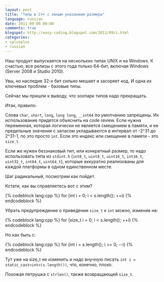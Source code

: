 ```yaml
---
layout: post
title: "Типы в C++ с явным указанием размера"
language: russian
date: 2011-09-06 00:00
comments: true
blogspot: http://easy-coding.blogspot.com/2011/09/c.html
categories: 
- cplusplus
- russian
---
```

Наш продукт выпускается на нескольких типах UNIX и на Windows. К счастью, все релизы с этого года только 64-бит, включая Windows (Server 2008 и Studio 2010).

Увы, но наследие 32-х бит сильно мешает и засоряет код. И одна их ключевых проблем - базовые типы.

Сейчас мы пришли к выводу, что зоопарк типов надо прекращать.

Итак, правило.

Слова `char`, `short`, `long`, `long long`, `__int64` по умолчанию запрещены. Их использование придется объяснить на code review. Если нужна переменная, которая логически не является смещением в памяти, и ее предельные значения с запасом укладываются в интервал от -2^31 до 2^31-1, по это просто `int`. Если это индекс или смещение в памяти - это `size_t`.

Если же нужен беззнаковый тип, или конкретный размер, то надо использовать типа из `stdint.h` (`int8_t`, `uint8_t`, `uint16_t`, `int16_t`, `uint32_t`, `int64_t`, `uint64_t`), которые аккуратно реализованы для каждой платформы в одном единственном месте.

Шаг радикальный, посмотрим как пойдет.

Кстати, как вы справляетесь вот с этим?

{% codeblock lang:cpp %}
for (int i = 0; i < s.length(); ++i)
{% endcodeblock %}

Убрать предупреждение о приведении `size_t` к `int` можно, изменив на:

{% codeblock lang:cpp %}
for (size_t i = 0; i < s.length(); ++i)
{% endcodeblock %}

Но как быть с:

{% codeblock lang:cpp %}
for (int i = s.length(); i >= 0; --i)
{% endcodeblock %}

Тут уже на size_t не изменить и надо внучную писать `int i = static_cast<int>(s.length())`, что, конечно, плохо.

Похожая петрушка с `strlen()`, также возвращающей `size_t`.
